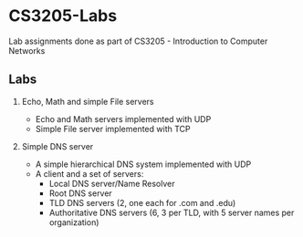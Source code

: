 # CS3205-Labs
Lab assignments done as part of CS3205 - Introduction to Computer Networks

## Labs

1. Echo, Math and simple File servers
    - Echo and Math servers implemented with UDP
    - Simple File server implemented with TCP

2. Simple DNS server
    - A simple hierarchical DNS system implemented with UDP
    - A client and a set of servers:
        - Local DNS server/Name Resolver
        - Root DNS server
        - TLD DNS servers (2, one each for .com and .edu)
        - Authoritative DNS servers (6, 3 per TLD, with 5 server names per organization)
